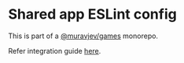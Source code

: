 # Shared app ESLint config

This is part of a [@muravjev/games](https://github.com/muravjev/games) monorepo.

Refer integration guide [here](../README.md#eslint).
